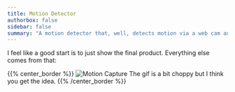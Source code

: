 ```yaml
---
title: Motion Detector
authorbox: false
sidebar: false
summary: "A motion detector that, well, detects motion via a web cam and uploads it to google drive"
---
```

I feel like a good start is to just show the final product. Everything else comes from that:

{{% center_border %}}
![Motion Capture](/hugo_static/img/projects/motion/motion_capture.gif)
The gif is a bit choppy but I think you get the idea.
{{% /center_border %}}